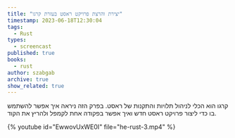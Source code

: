```yaml
---
title: "יצירת והרצת פרויקט ראסט בעזרת קרגו"
timestamp: 2023-06-18T12:30:04
tags:
  - Rust
types:
  - screencast
published: true
books:
  - rust
author: szabgab
archive: true
show_related: true
---
```



קרגו הוא הכלי לניהול תלויות והתקנות של ראסט.
בפרק הזה ניראה איך אפשר להשתמש בו כדי ליצור פרויקט ראסט חדש ואיך אפשר בפקודה אחת לקמפל ולהריץ את הקוד.


{% youtube id="EwwovUxWE0I" file="he-rust-3.mp4" %}
